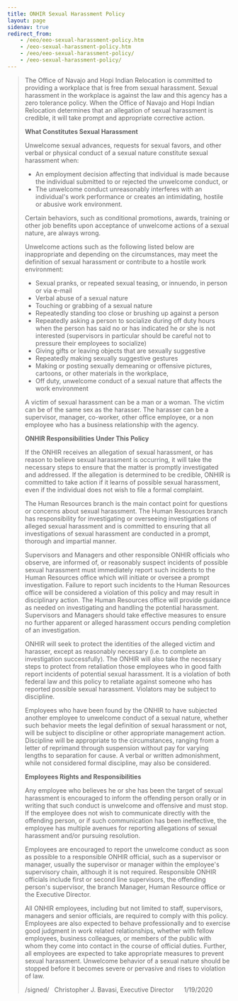 ```yaml
---
title: ONHIR Sexual Harassment Policy
layout: page
sidenav: true
redirect_from:
    - /eeo/eeo-sexual-harassment-policy.htm
    - /eeo-sexual-harassment-policy.htm
    - /eeo/eeo-sexual-harassment-policy/
    - /eeo-sexual-harassment-policy/
---
```



> The Office of Navajo and Hopi Indian Relocation is committed to providing a workplace that is free from sexual harassment. Sexual harassment in the workplace is against the law and this agency has a zero tolerance policy. When the Office of Navajo and Hopi Indian Relocation determines that an allegation of sexual harassment is credible, it will take prompt and appropriate corrective action.
> 
> **What Constitutes Sexual Harassment**
> 
> Unwelcome sexual advances, requests for sexual favors, and other verbal or physical conduct of a sexual nature constitute sexual harassment when:
> 
> *   An employment decision affecting that individual is made because the individual submitted to or rejected the unwelcome conduct, or
> *   The unwelcome conduct unreasonably interferes with an individual's work performance or creates an intimidating, hostile or abusive work environment.
> 
> Certain behaviors, such as conditional promotions, awards, training or other job benefits upon acceptance of unwelcome actions of a sexual nature, are always wrong.
> 
> Unwelcome actions such as the following listed below are inappropriate and depending on the circumstances, may meet the definition of sexual harassment or contribute to a hostile work environment:
> 
> *   Sexual pranks, or repeated sexual teasing, or innuendo, in person or via e-mail
> *   Verbal abuse of a sexual nature
> *   Touching or grabbing of a sexual nature
> *   Repeatedly standing too close or brushing up against a person
> *   Repeatedly asking a person to socialize during off duty hours when the person has said no or has indicated he or she is not interested (supervisors in particular should be careful not to pressure their employees to socialize)
> *   Giving gifts or leaving objects that are sexually suggestive
> *   Repeatedly making sexually suggestive gestures
> *   Making or posting sexually demeaning or offensive pictures, cartoons, or other materials in the workplace,
> *   Off duty, unwelcome conduct of a sexual nature that affects the work environment
> 
> A victim of sexual harassment can be a man or a woman. The victim can be of the same sex as the harasser. The harasser can be a supervisor, manager, co-worker, other office employee, or a non employee who has a business relationship with the agency.
> 
> **ONHIR Responsibilities Under This Policy**
> 
> If the ONHIR receives an allegation of sexual harassment, or has reason to believe sexual harassment is occurring, it will take the necessary steps to ensure that the matter is promptly investigated and addressed. If the allegation is determined to be credible, ONHIR is committed to take action if it learns of possible sexual harassment, even if the individual does not wish to file a formal complaint.
> 
> The Human Resources branch is the main contact point for questions or concerns about sexual harassment. The Human Resources branch has responsibility for investigating or overseeing investigations of alleged sexual harassment and is committed to ensuring that all investigations of sexual harassment are conducted in a prompt, thorough and impartial manner.
> 
> Supervisors and Managers and other responsible ONHIR officials who observe, are informed of, or reasonably suspect incidents of possible sexual harassment must immediately report such incidents to the Human Resources office which will initiate or oversee a prompt investigation. Failure to report such incidents to the Human Resources office will be considered a violation of this policy and may result in disciplinary action. The Human Resources office will provide guidance as needed on investigating and handling the potential harassment. Supervisors and Managers should take effective measures to ensure no further apparent or alleged harassment occurs pending completion of an investigation.
> 
> ONHIR will seek to protect the identities of the alleged victim and harasser, except as reasonably necessary (i.e. to complete an investigation successfully). The ONHIR will also take the necessary steps to protect from retaliation those employees who in good faith report incidents of potential sexual harassment. It is a violation of both federal law and this policy to retaliate against someone who has reported possible sexual harassment. Violators may be subject to discipline.
> 
> Employees who have been found by the ONHIR to have subjected another employee to unwelcome conduct of a sexual nature, whether such behavior meets the legal definition of sexual harassment or not, will be subject to discipline or other appropriate management action. Discipline will be appropriate to the circumstances, ranging from a letter of reprimand through suspension without pay for varying lengths to separation for cause. A verbal or written admonishment, while not considered formal discipline, may also be considered.
> 
> **Employees Rights and Responsibilities**
> 
> Any employee who believes he or she has been the target of sexual harassment is encouraged to inform the offending person orally or in writing that such conduct is unwelcome and offensive and must stop. If the employee does not wish to communicate directly with the offending person, or if such communication has been ineffective, the employee has multiple avenues for reporting allegations of sexual harassment and/or pursuing resolution.
> 
> Employees are encouraged to report the unwelcome conduct as soon as possible to a responsible ONHIR official, such as a supervisor or manager, usually the supervisor or manager within the employee's supervisory chain, although it is not required. Responsible ONHIR officials include first or second line supervisors, the offending person's supervisor, the branch Manager, Human Resource office or the Executive Director.
> 
> All ONHIR employees, including but not limited to staff, supervisors, managers and senior officials, are required to comply with this policy. Employees are also expected to behave professionally and to exercise good judgment in work related relationships, whether with fellow employees, business colleagues, or members of the public with whom they come into contact in the course of official duties. Further, all employees are expected to take appropriate measures to prevent sexual harassment. Unwelcome behavior of a sexual nature should be stopped before it becomes severe or pervasive and rises to violation of law.
> 
> /signed/   Christopher J. Bavasi, Executive Director      1/19/2020
